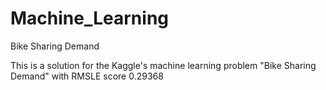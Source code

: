# Machine_Learning
Bike Sharing Demand 



This is a solution for the Kaggle's machine learning problem "Bike Sharing Demand" with RMSLE score 0.29368
